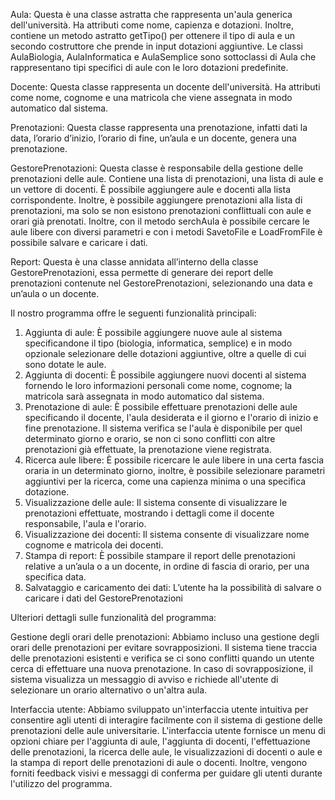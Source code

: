 Aula: Questa è una classe astratta che rappresenta un'aula generica dell'università. Ha attributi come nome, capienza e dotazioni. Inoltre, contiene un metodo astratto getTipo() per ottenere il tipo di aula e un secondo costruttore che prende in input dotazioni aggiuntive. Le classi AulaBiologia, AulaInformatica e AulaSemplice sono sottoclassi di Aula che rappresentano tipi specifici di aule con le loro dotazioni predefinite.

Docente: Questa classe rappresenta un docente dell'università. Ha attributi come nome, cognome e una matricola che viene assegnata in modo automatico dal sistema.

Prenotazioni: Questa classe rappresenta una prenotazione, infatti dati la data, l’orario d’inizio, l’orario di fine, un’aula e un docente, genera una prenotazione.

GestorePrenotazioni: Questa classe è responsabile della gestione delle prenotazioni delle aule. Contiene una lista di prenotazioni, una lista di aule e un vettore di docenti. È possibile aggiungere aule e docenti alla lista corrispondente. Inoltre, è possibile aggiungere prenotazioni alla lista di prenotazioni, ma solo se non esistono prenotazioni conflittuali con aule e orari già prenotati. Inoltre, con il metodo serchAula è possibile cercare le aule libere con diversi parametri e con i metodi SavetoFile e LoadFromFile è possibile salvare e caricare i dati.

Report: Questa è una classe annidata all’interno della classe GestorePrenotazioni, essa permette di generare dei report delle prenotazioni contenute nel GestorePrenotazioni, selezionando una data e un’aula o un docente.

Il nostro programma offre le seguenti funzionalità principali:

1.	Aggiunta di aule: È possibile aggiungere nuove aule al sistema specificandone il tipo (biologia, informatica, semplice) e in modo opzionale selezionare delle dotazioni aggiuntive, oltre a quelle di cui sono dotate le aule.
2.	Aggiunta di docenti: È possibile aggiungere nuovi docenti al sistema fornendo le loro informazioni personali come nome, cognome; la matricola sarà assegnata in modo automatico dal sistema.
3.	Prenotazione di aule: È possibile effettuare prenotazioni delle aule specificando il docente, l'aula desiderata e il giorno e l'orario di inizio e fine prenotazione. Il sistema verifica se l'aula è disponibile per quel determinato giorno e orario, se non ci sono conflitti con altre prenotazioni già effettuate, la prenotazione viene registrata.
4.	Ricerca aule libere: È possibile ricercare le aule libere in una certa fascia oraria in un determinato giorno, inoltre, è possibile selezionare parametri aggiuntivi per la ricerca, come una capienza minima o una specifica dotazione.
5.	Visualizzazione delle aule: Il sistema consente di visualizzare le prenotazioni effettuate, mostrando i dettagli come il docente responsabile, l'aula e l'orario.
6.	Visualizzazione dei docenti: Il sistema consente di visualizzare nome cognome e matricola dei docenti.
7.	Stampa di report: È possibile stampare il report delle prenotazioni relative a un’aula o a un docente, in ordine di fascia di orario, per una specifica data.
8.	Salvataggio e caricamento dei dati: L’utente ha la possibilità di salvare o caricare i dati del GestorePrenotazioni

Ulteriori dettagli sulle funzionalità del programma:

Gestione degli orari delle prenotazioni: Abbiamo incluso una gestione degli orari delle prenotazioni per evitare sovrapposizioni. Il sistema tiene traccia delle prenotazioni esistenti e verifica se ci sono conflitti quando un utente cerca di effettuare una nuova prenotazione. In caso di sovrapposizione, il sistema visualizza un messaggio di avviso e richiede all'utente di selezionare un orario alternativo o un'altra aula.

Interfaccia utente: Abbiamo sviluppato un'interfaccia utente intuitiva per consentire agli utenti di interagire facilmente con il sistema di gestione delle prenotazioni delle aule universitarie. L'interfaccia utente fornisce un menu di opzioni chiare per l'aggiunta di aule, l'aggiunta di docenti, l'effettuazione delle prenotazioni, la ricerca delle aule, le visualizzazioni di docenti o aule e la stampa di report delle prenotazioni di aule o docenti. Inoltre, vengono forniti feedback visivi e messaggi di conferma per guidare gli utenti durante l'utilizzo del programma.
